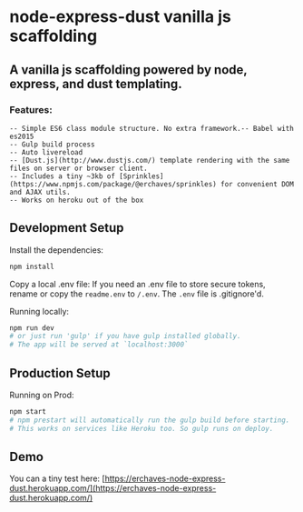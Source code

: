 # node-express-dust vanilla js scaffolding

## A vanilla js scaffolding powered by node, express, and dust templating.

### Features:
	-- Simple ES6 class module structure. No extra framework.-- Babel with es2015
	-- Gulp build process
	-- Auto livereload
	-- [Dust.js](http://www.dustjs.com/) template rendering with the same files on server or browser client.
	-- Includes a tiny ~3kb of [Sprinkles](https://www.npmjs.com/package/@erchaves/sprinkles) for convenient DOM and AJAX utils.
	-- Works on heroku out of the box

## Development Setup

Install the dependencies:
```bash
npm install
```
Copy a local .env file:
If you need an .env file to store secure tokens, rename or copy the `readme.env` to `/.env`.
The `.env` file is .gitignore'd.

Running locally:
```bash
npm run dev
# or just run 'gulp' if you have gulp installed globally.
# The app will be served at `localhost:3000`
```

## Production Setup
Running on Prod:
```bash
npm start
# npm prestart will automatically run the gulp build before starting.
# This works on services like Heroku too. So gulp runs on deploy.
```

## Demo
You can a tiny test here: [https://erchaves-node-express-dust.herokuapp.com/](https://erchaves-node-express-dust.herokuapp.com/)
